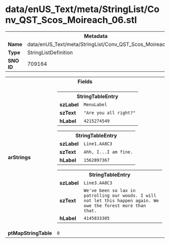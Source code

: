<h1>data/enUS_Text/meta/StringList/Conv_QST_Scos_Moireach_06.stl</h1><table><tr><th colspan="100%">Metadata</th></tr><tr><td><b>Name</b></td><td>data/enUS_Text/meta/StringList/Conv_QST_Scos_Moireach_06.stl</td></tr><tr><td><b>Type</b></td><td>StringListDefinition</td></tr><tr><td><b>SNO ID</b></td><td>709164</td></tr></table>

<table><tr><th colspan="100%">Fields</th></tr><tr><td><b>arStrings</b></td><td><table><tr><th colspan="100%">StringTableEntry</th></tr><tr><td><b>szLabel</b></td><td><code>MenuLabel</code></td></tr><tr><td><b>szText</b></td><td><code>"Are you all right?"</code></td></tr><tr><td><b>hLabel</b></td><td><code>4215274549</code></td></tr></table>


<table><tr><th colspan="100%">StringTableEntry</th></tr><tr><td><b>szLabel</b></td><td><code>Line1.AA8C3</code></td></tr><tr><td><b>szText</b></td><td><code>Ahh, I...I am fine.</code></td></tr><tr><td><b>hLabel</b></td><td><code>1562897367</code></td></tr></table>


<table><tr><th colspan="100%">StringTableEntry</th></tr><tr><td><b>szLabel</b></td><td><code>Line3.AA8C3</code></td></tr><tr><td><b>szText</b></td><td><code>We've been so lax in patrolling our woods. I will not let this happen again. We owe the forest more than that.</code></td></tr><tr><td><b>hLabel</b></td><td><code>4145833305</code></td></tr></table>


</td></tr><tr><td><b>ptMapStringTable</b></td><td><code>0</code></td></tr></table>

